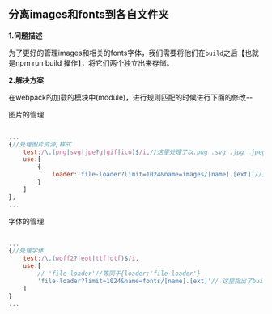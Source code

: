 ## 分离images和fonts到各自文件夹

**1.问题描述**

为了更好的管理images和相关的fonts字体，我们需要将他们在`build`之后【也就是npm run build 操作】，将它们两个独立出来存储。


**2.解决方案**

在webpack的加载的模块中(module)，进行规则匹配的时候进行下面的修改--

图片的管理

```javascript

...
{//处理图片资源,样式
    test:/\.(png|svg|jpe?g|gif|ico)$/i,//这里处理了以.png .svg .jpg .jpeg .gif为后缀名的图片
    use:[
        {
            loader:'file-loader?limit=1024&name=images/[name].[ext]'//这里指出的是build之后将图片存储的文件夹
        }
    ]
},
...

```


字体的管理

```javascript

...
{//处理字体
    test:/\.(woff2?|eot|ttf|otf)$/i,
    use:[
        // 'file-loader'//等同于{loader:'file-loader'}
        'file-loader?limit=1024&name=fonts/[name].[ext]'// 这里指出了build之后将用到的字体存储的文件夹
    ]
}
...

```